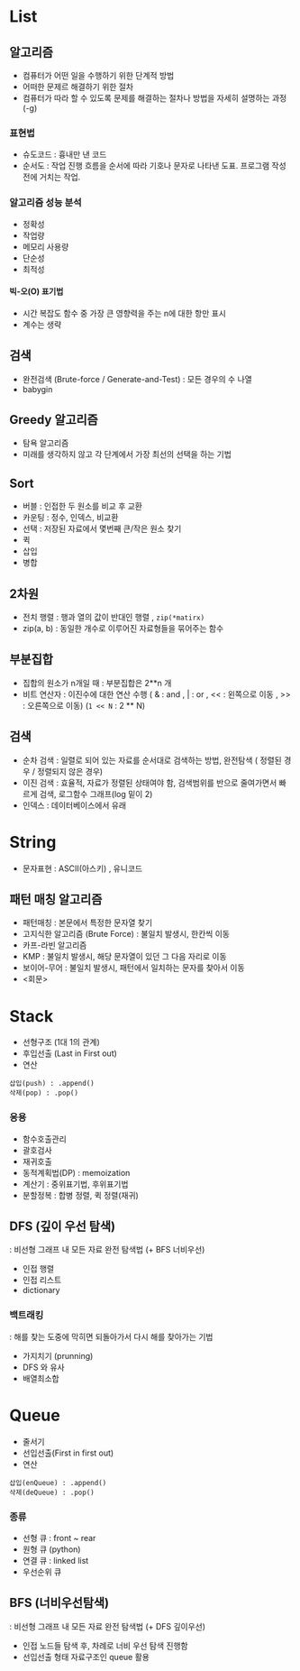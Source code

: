 # List

## 알고리즘
- 컴퓨터가 어떤 일을 수행하기 위한 단계적 방법
- 어떠한 문제르 해결하기 위한 절차
- 컴퓨터가 따라 할 수 있도록 문제를 해결하는 절차나 방법을 자세히 설명하는 과정 (-g)

### 표현법
- 슈도코드 : 흉내만 낸 코드
- 순서도 : 작업 진행 흐름을 순서에 따라 기호나 문자로 나타낸 도표. 프로그램 작성 전에 거치는 작업.

### 알고리즘 성능 분석
- 정확성
- 작업량
- 메모리 사용량
- 단순성
- 최적성

#### 빅-오(O) 표기법
- 시간 복잡도 함수 중 가장 큰 영향력을 주는 n에 대한 항만 표시
- 계수는 생략

## 검색
- 완전검색 (Brute-force / Generate-and-Test)
: 모든 경우의 수 나열
- babygin

## Greedy 알고리즘
- 탐욕 알고리즘
- 미래를 생각하지 않고 각 단계에서 가장 최선의 선택을 하는 기법

## Sort
- 버블 : 인접한 두 원소를 비교 후 교환
- 카운팅 : 정수, 인덱스, 비교환
- 선택 : 저장된 자료에서 몇번째 큰/작은 원소 찾기
- 퀵
- 삽입
- 병합

## 2차원
- 전치 행렬 : 행과 열의 값이 반대인 행렬
 , `zip(*matirx)`
- zip(a, b) : 동일한 개수로 이루어진 자료형들을 묶어주는 함수


## 부분집합
- 집합의 원소가 n개일 때 : 부분집합은 2**n 개
- 비트 연산자 : 이진수에 대한 연산 수행
( & : and , | : or , << : 왼쪽으로 이동 , >> : 오른쪽으로 이동)
(`1 << N` : 2 ** N)

## 검색
- 순차 검색 : 일렬로 되어 있는 자료를 순서대로 검색하는 방법, 완전탐색 ( 정렬된 경우 / 정렬되지 않은 경우)
- 이진 검색 : 효율적, 자료가 정렬된 상태여야 함, 검색범위를 반으로 줄여가면서 빠르게 검색, 로그함수 그래프(log 밑이 2)
- 인덱스 : 데이터베이스에서 유래



# String

- 문자표현 : ASCII(아스키) , 유니코드

## 패턴 매칭 알고리즘
- 패턴매칭 : 본문에서 특정한 문자열 찾기
- 고지식한 알고리즘 (Brute Force) : 불일치 발생시, 한칸씩 이동
- 카프-라빈 알고리즘
- KMP : 불일치 발생시, 해당 문자열이 있던 그 다음 자리로 이동
- 보이어-무어 : 불일치 발생시, 패턴에서 일치하는 문자를 찾아서 이동
- <회문>

# Stack
- 선형구조 (1대 1의 관계)
- 후입선출 (Last in First out)
- 연산
```
삽입(push) : .append()
삭제(pop) : .pop()
```
### 응용
- 함수호출관리
- 괄호검사
- 재귀호출
- 동적계획법(DP) : memoization
- 계산기 : 중위표기법, 후위표기법
- 분할정복 : 합병 정렬, 퀵 정렬(재귀)

## DFS (깊이 우선 탐색) 
: 비선형 그래프 내 모든 자료 완전 탐색법
(+ BFS 너비우선)
- 인접 행렬
- 인접 리스트
- dictionary

### 백트래킹
: 해를 찾는 도중에 막히면 되돌아가서 다시 해를 찾아가는 기법
- 가지치기 (prunning) 
- DFS 와 유사
- 배열최소합

# Queue
- 줄서기
- 선입선출(First in first out)
- 연산
```
삽입(enQueue) : .append()
삭제(deQueue) : .pop()
```
### 종류
- 선형 큐 : front ~ rear
- 원형 큐 (python)
- 연결 큐 : linked list
- 우선순위 큐

## BFS (너비우선탐색)
: 비선형 그래프 내 모든 자료 완전 탐색법
(+ DFS 깊이우선)
- 인접 노드들 탐색 후, 차례로 너비 우선 탐색 진행함
- 선입선출 형태 자료구조인 queue 활용


